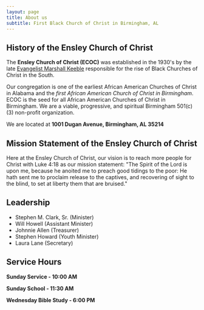 ```yaml
---
layout: page
title: About us
subtitle: First Black Church of Christ in Birmingham, AL
---
```


## History of the Ensley Church of Christ
The **Ensley Church of Christ (ECOC)** was established in the 1930's by the late [Evangelist Marshall Keeble](https://www.jacksonst.org/marshall-keeble/) responsible for the rise of Black Churches of Christ in the South. 

Our congregation is one of the earliest African American Churches of Christ in Alabama and the *first African American Church of Christ in Birmingham*. ECOC is the seed for all African American Churches of Christ in Birmingham. We are a viable, progressive, and spiritual Birmingham 501(c)(3) non-profit organization. 

We are located at **1001 Dugan Avenue, Birmingham, AL 35214**


## Mission Statement of the Ensley Church of Christ
Here at the Ensley Church of Christ, our vision is to reach more people for Christ with Luke 4:18 as our mission statement: 
"The Spirit of the Lord is upon me, because he anoited me to preach good tidings to the poor: He hath sent me to proclaim release to the captives, and recovering of sight to the blind, to set at liberty them that are bruised."

## Leadership

- Stephen M. Clark, Sr. (Minister)
- Will Howell (Assistant Minister)
- Johnnie Allen (Treasurer)
- Stephen Howard (Youth Minister)
- Laura Lane (Secretary)

## Service Hours

**Sunday Service - 10:00 AM**

**Sunday School - 11:30 AM**

**Wednesday Bible Study - 6:00 PM**